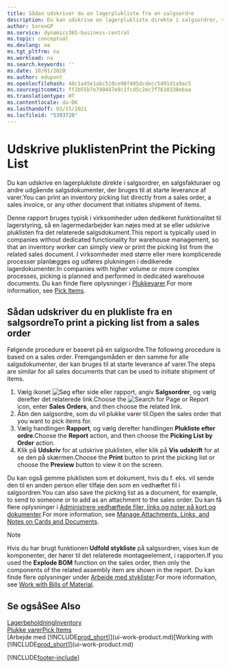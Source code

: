 ```yaml
---
title: Sådan udskriver du en lagerplukliste fra en salgsordre
description: Du kan udskrive en lagerplukliste direkte i salgsordrer, salg, fakturaer og andre udgående salgsdokumenter.
author: SorenGP
ms.service: dynamics365-business-central
ms.topic: conceptual
ms.devlang: na
ms.tgt_pltfrm: na
ms.workload: na
ms.search.keywords: ''
ms.date: 10/01/2020
ms.author: edupont
ms.openlocfilehash: 48c1a45e1abc510ce98f405dcdecc5d91d1a9ac5
ms.sourcegitcommit: ff2b55b7e790447e0c1fcd5c2ec7f7610338ebaa
ms.translationtype: HT
ms.contentlocale: da-DK
ms.lasthandoff: 02/15/2021
ms.locfileid: "5393720"
---
```

# <a name="print-the-picking-list"></a><span data-ttu-id="41bd0-103">Udskrive pluklisten</span><span class="sxs-lookup"><span data-stu-id="41bd0-103">Print the Picking List</span></span>
<span data-ttu-id="41bd0-104">Du kan udskrive en lagerplukliste direkte i salgsordrer, en salgsfakturaer og andre udgående salgsdokumenter, der bruges til at starte leverance af varer.</span><span class="sxs-lookup"><span data-stu-id="41bd0-104">You can print an inventory picking list directly from a sales order, a sales invoice, or any other document that initiates shipment of items.</span></span>

<span data-ttu-id="41bd0-105">Denne rapport bruges typisk i virksomheder uden dedikeret funktionalitet til lagerstyring, så en lagermedarbejder kan nøjes med at se eller udskrive pluklisten fra det relaterede salgsdokument.</span><span class="sxs-lookup"><span data-stu-id="41bd0-105">This report is typically used in companies without dedicated functionality for warehouse management, so that an inventory worker can simply view or print the picking list from the related sales document.</span></span> <span data-ttu-id="41bd0-106">I virksomheder med større eller mere komplicerede processer planlægges og udføres plukningen i dedikerede lagerdokumenter.</span><span class="sxs-lookup"><span data-stu-id="41bd0-106">In companies with higher volume or more complex processes, picking is planned and performed in dedicated warehouse documents.</span></span> <span data-ttu-id="41bd0-107">Du kan finde flere oplysninger i [Plukkevarer](warehouse-pick-items.md).</span><span class="sxs-lookup"><span data-stu-id="41bd0-107">For more information, see [Pick Items](warehouse-pick-items.md).</span></span>

## <a name="to-print-a-picking-list-from-a-sales-order"></a><span data-ttu-id="41bd0-108">Sådan udskriver du en plukliste fra en salgsordre</span><span class="sxs-lookup"><span data-stu-id="41bd0-108">To print a picking list from a sales order</span></span>  
<span data-ttu-id="41bd0-109">Følgende procedure er baseret på en salgsordre.</span><span class="sxs-lookup"><span data-stu-id="41bd0-109">The following procedure is based on a sales order.</span></span> <span data-ttu-id="41bd0-110">Fremgangsmåden er den samme for alle salgsdokumenter, der kan bruges til at starte leverance af varer.</span><span class="sxs-lookup"><span data-stu-id="41bd0-110">The steps are similar for all sales documents that can be used to initiate shipment of items.</span></span>

1. <span data-ttu-id="41bd0-111">Vælg ikonet ![Søg efter side eller rapport](media/ui-search/search_small.png "Ikonet Søg efter side eller rapport"), angiv **Salgsordrer**, og vælg derefter det relaterede link.</span><span class="sxs-lookup"><span data-stu-id="41bd0-111">Choose the ![Search for Page or Report](media/ui-search/search_small.png "Search for Page or Report icon") icon, enter **Sales Orders**, and then choose the related link.</span></span>  
2. <span data-ttu-id="41bd0-112">Åbn den salgsordre, som du vil plukke varer til.</span><span class="sxs-lookup"><span data-stu-id="41bd0-112">Open the sales order that you want to pick items for.</span></span>  
3. <span data-ttu-id="41bd0-113">Vælg handlingen **Rapport**, og vælg derefter handlingen **Plukliste efter ordre**.</span><span class="sxs-lookup"><span data-stu-id="41bd0-113">Choose the **Report** action, and then choose the **Picking List by Order** action.</span></span>  
4. <span data-ttu-id="41bd0-114">Klik på **Udskriv** for at udskrive pluklisten, eller klik på **Vis udskrift** for at se den på skærmen.</span><span class="sxs-lookup"><span data-stu-id="41bd0-114">Choose the **Print** button to print the picking list or choose the **Preview** button to view it on the screen.</span></span>

<span data-ttu-id="41bd0-115">Du kan også gemme pluklisten som et dokument, hvis du f. eks. vil sende den til en anden person eller tilføje den som en vedhæftet fil i salgsordren.</span><span class="sxs-lookup"><span data-stu-id="41bd0-115">You can also save the picking list as a document, for example, to send to someone or to add as an attachment to the sales order.</span></span> <span data-ttu-id="41bd0-116">Du kan få flere oplysninger i [Administrere vedhæftede filer, links og noter på kort og dokumenter](ui-how-add-link-to-record.md).</span><span class="sxs-lookup"><span data-stu-id="41bd0-116">For more information, see [Manage Attachments, Links, and Notes on Cards and Documents](ui-how-add-link-to-record.md).</span></span>

> [!NOTE]
> <span data-ttu-id="41bd0-117">Hvis du har brugt funktionen **Udfold stykliste** på salgsordren, vises kun de komponenter, der hører til det relaterede montageelement, i rapporten.</span><span class="sxs-lookup"><span data-stu-id="41bd0-117">If you used the **Explode BOM** function on the sales order, then only the components of the related assembly item are shown in the report.</span></span> <span data-ttu-id="41bd0-118">Du kan finde flere oplysninger under [Arbejde med styklister](inventory-how-work-BOMs.md).</span><span class="sxs-lookup"><span data-stu-id="41bd0-118">For more information, see [Work with Bills of Material](inventory-how-work-BOMs.md).</span></span>

## <a name="see-also"></a><span data-ttu-id="41bd0-119">Se også</span><span class="sxs-lookup"><span data-stu-id="41bd0-119">See Also</span></span>  
[<span data-ttu-id="41bd0-120">Lagerbeholdning</span><span class="sxs-lookup"><span data-stu-id="41bd0-120">Inventory</span></span>](inventory-manage-inventory.md)  
[<span data-ttu-id="41bd0-121">Plukke varer</span><span class="sxs-lookup"><span data-stu-id="41bd0-121">Pick Items</span></span>](warehouse-pick-items.md)  
<span data-ttu-id="41bd0-122">[Arbejde med [!INCLUDE[prod_short](includes/prod_short.md)]](ui-work-product.md)</span><span class="sxs-lookup"><span data-stu-id="41bd0-122">[Working with [!INCLUDE[prod_short](includes/prod_short.md)]](ui-work-product.md)</span></span>   


[!INCLUDE[footer-include](includes/footer-banner.md)]